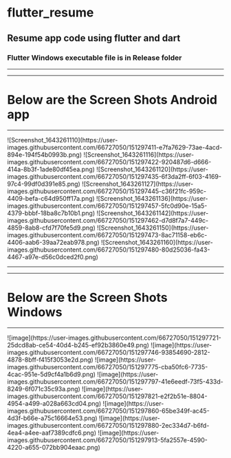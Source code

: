 # flutter_resume
## Resume app code using flutter and dart
### Flutter Windows executable file is in Release folder

<hr><hr>

# Below are the Screen Shots Android app
<hr>
![Screenshot_1643261110](https://user-images.githubusercontent.com/66727050/151297411-e7fa7629-73ae-4acd-894e-194f54b0993b.png)
![Screenshot_1643261116](https://user-images.githubusercontent.com/66727050/151297422-920487d6-d666-414a-8b3f-1ade80df45ea.png)
![Screenshot_1643261120](https://user-images.githubusercontent.com/66727050/151297435-6f3da2ff-6f03-4169-97c4-99df0d391e85.png)
![Screenshot_1643261127](https://user-images.githubusercontent.com/66727050/151297445-c36f21fc-959c-4409-befa-c64d950ff17a.png)
![Screenshot_1643261136](https://user-images.githubusercontent.com/66727050/151297457-5fc0d90e-15a5-4379-bbbf-18ba8c7b10b1.png)
![Screenshot_1643261142](https://user-images.githubusercontent.com/66727050/151297462-d7d8f7a7-449c-4859-8ab8-cfd7f70fe5d9.png)
![Screenshot_1643261150](https://user-images.githubusercontent.com/66727050/151297473-8ac71158-eb6c-4406-aab6-39aa72eab978.png)
![Screenshot_1643261160](https://user-images.githubusercontent.com/66727050/151297480-80d25036-fa43-4467-a97e-d56c0dced2f0.png)

<hr><hr>

# Below are the Screen Shots Windows
<hr>
![image](https://user-images.githubusercontent.com/66727050/151297721-25dcd8ab-ce54-40d4-b245-ef92b3860e49.png)
![image](https://user-images.githubusercontent.com/66727050/151297746-93854690-2812-4878-8bff-f415f3053e2d.png)
![image](https://user-images.githubusercontent.com/66727050/151297775-cba50fc6-7735-4cac-951e-5d9cf4a1b6d9.png)
![image](https://user-images.githubusercontent.com/66727050/151297797-41e6eedf-73f5-433d-8249-6f071c35c93a.png)
![image](https://user-images.githubusercontent.com/66727050/151297821-e2f2b51e-8804-4954-a499-a028a663cd04.png)
![image](https://user-images.githubusercontent.com/66727050/151297860-65be349f-ac45-4d3f-b66e-a75c16664e53.png)
![image](https://user-images.githubusercontent.com/66727050/151297880-2ec334d7-b6fd-4ea4-a4ee-aaf7389cdfc6.png)
![image](https://user-images.githubusercontent.com/66727050/151297913-5fa2557e-4590-4220-a655-072bb904eaac.png)
